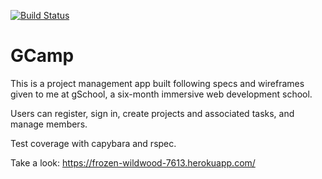 [![Build Status](https://travis-ci.org/laurenjrichie/gCamp.svg?branch=master)](https://travis-ci.org/laurenjrichie/gCamp)

# GCamp

This is a project management app built following specs and wireframes given to me at gSchool,
a six-month immersive web development school.

Users can register, sign in, create projects and associated tasks, and manage members.

Test coverage with capybara and rspec.

Take a look: https://frozen-wildwood-7613.herokuapp.com/

